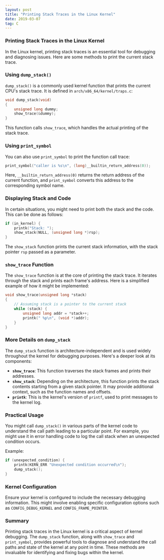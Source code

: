 ```yaml
---
layout: post
title: "Printing Stack Traces in the Linux Kernel"
date: 2019-03-07   
tag: C
---
```


### Printing Stack Traces in the Linux Kernel

In the Linux kernel, printing stack traces is an essential tool for debugging and diagnosing issues. Here are some methods to print the current stack trace.

### Using `dump_stack()`

`dump_stack()` is a commonly used kernel function that prints the current CPU's stack trace. It is defined in `arch/x86_64/kernel/traps.c`:

```c
void dump_stack(void)
{
    unsigned long dummy;
    show_trace(&dummy);
}
```

This function calls `show_trace`, which handles the actual printing of the stack trace.

### Using `print_symbol`

You can also use `print_symbol` to print the function call trace:

```c
print_symbol("caller is %s\n", (long)__builtin_return_address(0));
```

Here, `__builtin_return_address(0)` returns the return address of the current function, and `print_symbol` converts this address to the corresponding symbol name.

### Displaying Stack and Code

In certain situations, you might need to print both the stack and the code. This can be done as follows:

```c
if (in_kernel) {
    printk("Stack: ");
    show_stack(NULL, (unsigned long *)rsp);
}
```

The `show_stack` function prints the current stack information, with the stack pointer `rsp` passed as a parameter.

### `show_trace` Function

The `show_trace` function is at the core of printing the stack trace. It iterates through the stack and prints each frame's address. Here is a simplified example of how it might be implemented:

```c
void show_trace(unsigned long *stack)
{
    // Assuming stack is a pointer to the current stack
    while (stack) {
        unsigned long addr = *stack++;
        printk(" %p\n", (void *)addr);
    }
}
```

### More Details on `dump_stack`

The `dump_stack` function is architecture-independent and is used widely throughout the kernel for debugging purposes. Here's a deeper look at its components:

- **`show_trace`**: This function traverses the stack frames and prints their addresses.
- **`show_stack`**: Depending on the architecture, this function prints the stack contents starting from a given stack pointer. It may provide additional context, such as the function names and offsets.
- **`printk`**: This is the kernel's version of `printf`, used to print messages to the kernel log.

### Practical Usage

You might call `dump_stack()` in various parts of the kernel code to understand the call path leading to a particular point. For example, you might use it in error handling code to log the call stack when an unexpected condition occurs.

Example:

```c
if (unexpected_condition) {
    printk(KERN_ERR "Unexpected condition occurred\n");
    dump_stack();
}
```

### Kernel Configuration

Ensure your kernel is configured to include the necessary debugging information. This might involve enabling specific configuration options such as `CONFIG_DEBUG_KERNEL` and `CONFIG_FRAME_POINTER`.

### Summary

Printing stack traces in the Linux kernel is a critical aspect of kernel debugging. The `dump_stack` function, along with `show_trace` and `print_symbol`, provides powerful tools to diagnose and understand the call paths and state of the kernel at any point in time. These methods are invaluable for identifying and fixing bugs within the kernel.
